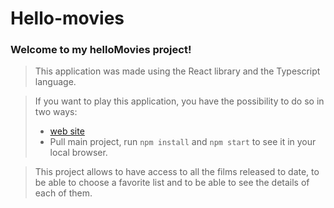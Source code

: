 # Hello-movies

### Welcome to my helloMovies project!

> This application was made using the React library and the Typescript language.

>If you want to play this application, you have the possibility to do so in two ways:
> * [web site](https://renerugaba.github.io/hello-movies/)
> * Pull main project, run `npm install` and `npm start` to see it in your local browser.

> This project allows
> to have access to all the films released to date, to be able to choose a favorite list and to be able to see the details of each of them.
 
